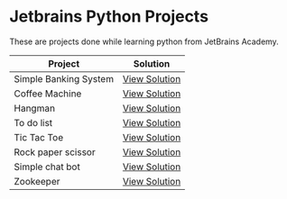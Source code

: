 # Jetbrains Python Projects

These are projects done while learning python from JetBrains Academy.

Project                | Solution 
 --------------------- | ------------------
 Simple Banking System | [View Solution][banking.py]
 Coffee Machine        | [View Solution][coffee-machine.py]
 Hangman               | [View Solution][hangman.py]
 To do list            | [View Solution][to-do-list.py]
 Tic Tac Toe           | [View Solution][tic-tac-toe.py]
 Rock paper scissor    | [View Solution][rock-paper-scissor.py]
 Simple chat bot       | [View Solution][simple-chatty-bot.py]
 Zookeeper             | [View Solution][zookeeper.py]

 

 




 [banking.py]:(https://github.com/MonaliPaunikar/Jetbrains-python-projects/blob/master/Simple%20Banking%20System/banking.py)

 [to-do-list.py]: (https://github.com/MonaliPaunikar/Jetbrains-python-projects/blob/master/To-do-list/to-do-list.py)

 [coffee-machine.py]: (https://github.com/MonaliPaunikar/Jetbrains-python-projects/blob/master/Coffee%20machine/coffee-machine.py)

 [simple-chatty-bot.py]: (https://github.com/MonaliPaunikar/Jetbrains-python-projects/blob/master/Simple%20chat%20bot/simple-chatty-bot.py)

 [hangman.py]: (https://github.com/MonaliPaunikar/Jetbrains-python-projects/blob/master/Hangman/hangman.py)

 [tic-tac-toe.py]: (https://github.com/MonaliPaunikar/Jetbrains-python-projects/blob/master/Tic-tac-toe/tic-tac-toe.py)

 [rock-paper-scissor.py]: (https://github.com/MonaliPaunikar/Jetbrains-python-projects/blob/master/Rock-paper-scissor/rock-paper-scissor.py)

[zookeeper.py]: (https://github.com/MonaliPaunikar/Jetbrains-python-projects/blob/master/zookeeper/zookeeper.py)




